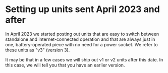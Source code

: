 # Setting up units sent April 2023 and after

In April 2023 we started posting out units that are easy to switch between standalone and internet-connected operation and that are always just in one, battery-operated piece with no need for a power socket.  We refer to these units as "v3" (version 3).

It may be that in a few cases we will ship out v1 or v2 units after this date.  In this case, we will tell you that you have an earlier version.

